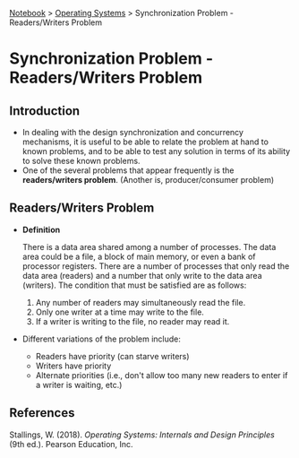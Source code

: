 <a href="../">Notebook</a> > <a href="./">Operating Systems</a> > Synchronization Problem - Readers/Writers Problem

# Synchronization Problem - Readers/Writers Problem



## Introduction

* In dealing with the design synchronization and concurrency mechanisms, it is useful to be able to relate the problem at hand to known problems, and to be able to test any solution in terms of its ability to solve these  known problems.
* One of the several problems that appear frequently is the **readers/writers problem**. (Another is, producer/consumer problem)



## Readers/Writers Problem

* **Definition**

  There is a data area shared among a number of processes. The data area could be a file, a block of main memory, or even a bank of processor registers. There are a number of processes that only read the data area (readers) and a number that only write to the data area (writers). The condition that must be satisfied are as follows:

  1. Any number of readers may simultaneously read the file.
  2. Only one writer at a time may write to the file.
  3. If a writer is writing to the file, no reader may read it.

* Different variations of the problem include:

  * Readers have priority (can starve writers)
  * Writers have priority
  * Alternate priorities (i.e., don't allow too many new readers to enter if a writer is waiting, etc.)






## References

Stallings, W. (2018). *Operating Systems: Internals and Design Principles* (9th ed.). Pearson Education, Inc.

